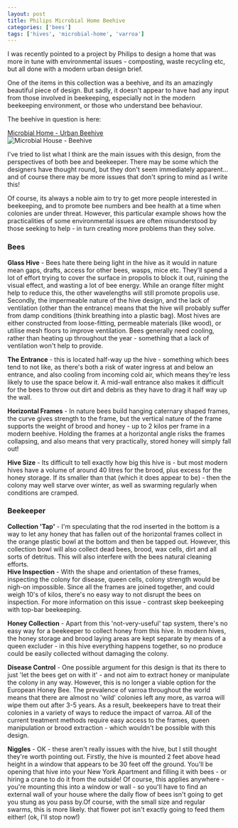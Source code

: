 ```yaml
---
layout: post
title: Philips Microbial Home Beehive
categories: ['bees']
tags: ['hives', 'microbial-home', 'varroa']
---
```


I was recently pointed to a project by Philips to design a home that was more in tune with environmental issues - composting, waste recycling etc, but all done with a modern urban design brief.  
  
One of the items in this collection was a beehive, and its an amazingly beautiful piece of design. But sadly, it doesn't appear to have had any input from those involved in beekeeping, especially not in the modern beekeeping environment, or those who understand bee behaviour.  
  
The beehive in question is here:  
  
[Microbial Home - Urban Beehive](http://www.design.philips.com/philips/sites/philipsdesign/about/design/designportfolio/design_futures/design_probes/projects/microbial_home/urban_beehive.page "Microbial Home - Urban Beehive" )  
![Microbial House - Beehive](http://newconsumerstore.com/wp-content/plugins/rss-poster/cache/fbc87_philips_microbe_house8.jpg)  
  
I've tried to list what I think are the main issues with this design, from the perspectives of both bee and beekeeper. There may be some which the designers have thought round, but they don't seem immediately apparent... and of course there may be more issues that don't spring to mind as I write this!  
  
Of course, its always a noble aim to try to get more people interested in beekeeping, and to promote bee numbers and bee health at a time when colonies are under threat. However, this particular example shows how the practicalities of some environmental issues are often misunderstood by those seeking to help - in turn creating more problems than they solve.  
  


### Bees

  
**Glass Hive** \- Bees hate there being light in the hive as it would in nature mean gaps, drafts, access for other bees, wasps, mice etc. They'll spend a lot of effort trying to cover the surface in propolis to block it out, ruining the visual effect, and wasting a lot of bee energy. While an orange filter might help to reduce this, the other wavelengths will still promote propolis use. Secondly, the impermeable nature of the hive design, and the lack of ventilation (other than the entrance) means that the hive will probably suffer from damp conditions (think breathing into a plastic bag). Most hives are either constructed from loose-fitting, permeable materials (like wood), or utilise mesh floors to improve ventilation. Bees generally need cooling, rather than heating up throughout the year - something that a lack of ventilation won't help to provide.  
  
**The Entrance** \- this is located half-way up the hive - something which bees tend to not like, as there's both a risk of water ingress at and below an entrance, and also cooling from incoming cold air, which means they're less likely to use the space below it. A mid-wall entrance also makes it difficult for the bees to throw out dirt and debris as they have to drag it half way up the wall.  
  
**Horizontal Frames** \- In nature bees build hanging caternary shaped frames, the curve gives strength to the frame, but the vertical nature of the frame supports the weight of brood and honey - up to 2 kilos per frame in a modern beehive. Holding the frames at a horizontal angle risks the frames collapsing, and also means that very practically, stored honey will simply fall out!  
  
**Hive Size** \- Its difficult to tell exactly how big this hive is - but most modern hives have a volume of around 40 litres for the brood, plus excess for the honey storage. If its smaller than that (which it does appear to be) - then the colony may well starve over winter, as well as swarming regularly when conditions are cramped.  
  


### Beekeeper

  
**Collection 'Tap'** \- I'm speculating that the rod inserted in the bottom is a way to let any honey that has fallen out of the horizontal frames collect in the orange plastic bowl at the bottom and then be tapped out. However, this collection bowl will also collect dead bees, brood, wax cells, dirt and all sorts of detritus. This will also interfere with the bees natural cleaning efforts.  
**Hive Inspection** \- With the shape and orientation of these frames, inspecting the colony for disease, queen cells, colony strength would be nigh-on impossible. Since all the frames are joined together, and could weigh 10's of kilos, there's no easy way to not disrupt the bees on inspection. For more information on this issue - contrast skep beekeeping with top-bar beekeeping.  
  
**Honey Collection** \- Apart from this 'not-very-useful' tap system, there's no easy way for a beekeeper to collect honey from this hive. In modern hives, the honey storage and brood laying areas are kept separate by means of a queen excluder - in this hive everything happens together, so no produce could be easily collected without damaging the colony.  
  
**Disease Control** \- One possible argument for this design is that its there to just 'let the bees get on with it' - and not aim to extract honey or manipulate the colony in any way. However, this is no longer a viable option for the European Honey Bee. The prevalence of varroa throughout the world means that there are almost no 'wild' colonies left any more, as varroa will wipe them out after 3-5 years. As a result, beekeepers have to treat their colonies in a variety of ways to reduce the impact of varroa. All of the current treatment methods require easy access to the frames, queen manipulation or brood extraction - which wouldn't be possible with this design.  
  
**Niggles** \- OK - these aren't really issues with the hive, but I still thought they're worth pointing out. Firstly, the hive is mounted 2 feet above head height in a window that appears to be 30 feet off the ground. You'll be opening that hive into your New York Apartment and filling it with bees - or hiring a crane to do it from the outside! Of course, this applies anywhere - you're mounting this into a window or wall - so you'll have to find an external wall of your house where the daily flow of bees isn't going to get you stung as you pass by.Of course, with the small size and regular swarms, this is more likely. that flower pot isn't exactly going to feed them either! (ok, I'll stop now!)
